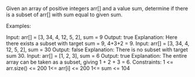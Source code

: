 Given an array of positive integers arr[] and a value sum, determine if there is a subset of arr[] with sum equal to given sum. 

Examples:

Input: arr[] = [3, 34, 4, 12, 5, 2], sum = 9
Output: true 
Explanation: Here there exists a subset with target sum = 9, 4+3+2 = 9.
Input: arr[] = [3, 34, 4, 12, 5, 2], sum = 30
Output: false
Explanation: There is no subset with target sum 30.
Input: arr[] = [1, 2, 3], sum = 6
Output: true
Explanation: The entire array can be taken as a subset, giving 1 + 2 + 3 = 6.
Constraints:
1 <= arr.size() <= 200
1<= arr[i] <= 200
1<= sum <= 104

